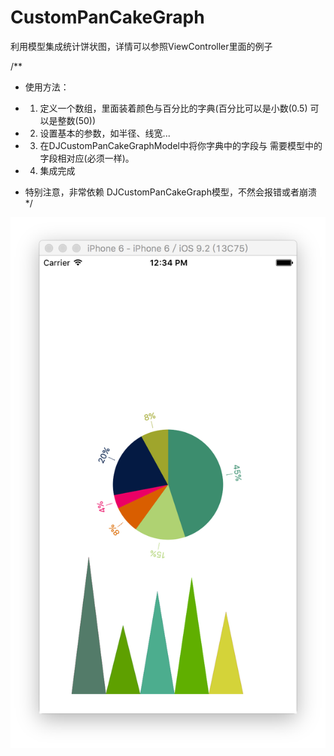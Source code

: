 # CustomPanCakeGraph
利用模型集成统计饼状图，详情可以参照ViewController里面的例子

/**
*  使用方法：
*  1. 定义一个数组，里面装着颜色与百分比的字典(百分比可以是小数(0.5) 可以是整数(50))
*  2. 设置基本的参数，如半径、线宽...
*  3. 在DJCustomPanCakeGraphModel中将你字典中的字段与  需要模型中的字段相对应(必须一样)。
*  4. 集成完成

*  特别注意，非常依赖 DJCustomPanCakeGraph模型，不然会报错或者崩溃
*/


![image](https://github.com/JoeanZhou/CustomPanCakeGraph/blob/master/Sector%20(饼状图)/Snip20151223_42.png)

